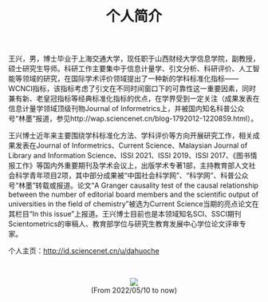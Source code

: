 ﻿---
layout: page
title: 个人简介
cover: false
---
王兴，男，博士毕业于上海交通大学，现任职于山西财经大学信息学院，副教授，硕士研究生导师。科研工作主要集中于信息计量学、引文分析、科研评价、人工智能等领域的研究，在国际学术评价领域提出了一种新的学科标准化指标——WCNCI指标，该指标考虑了引文在不同时间窗口下的可靠性这一重要因素，同时兼有新、老皇冠指标等经典标准化指标的优点，在学界受到一定关注（成果发表在信息计量学领域顶级刊物Journal of Informetrics上，并被国内知名科普公众号“林墨”报道，参见http://wap.sciencenet.cn/blog-1792012-1220859.html）。

王兴博士近年来主要围绕学科标准化方法、学科评价等方向开展研究工作，相关成果发表在Journal of Informetrics、Current Science、Malaysian Journal of Library and Information Science、ISSI 2021、ISSI 2019、ISSI 2017、《图书情报工作》等国内外重要期刊及学术会议上，出版学术专著1部，主持教育部人文社会科学青年项目2项，其中部分成果被“中国社会科学网”、“科学网”、科普公众号“林墨”转载或报道。论文“A Granger causality test of the causal relationship between the number of editorial board members and the scientific output of universities in the field of chemistry”被选为Current Science当期的亮点论文在其栏目“In this issue”上报道。王兴博士目前也是本领域知名SCI、SSCI期刊Scientometrics的审稿人、教育部学位与研究生教育发展中心学位论文评审专家。 

个人主页：http://id.sciencenet.cn/u/dahuoche

<br>
<p align="center">
<a href='https://clustrmaps.com/site/1bcxl'  title='Visit tracker'><img src='//clustrmaps.com/map_v2.png?cl=ffffff&w=450&t=tt&d=m33y5dN8Mj3n06hFPjMAdcBqZ_bJr4ridHxEPxBPbls'/></a>
<br>(From 2022/05/10 to now)
</p>
